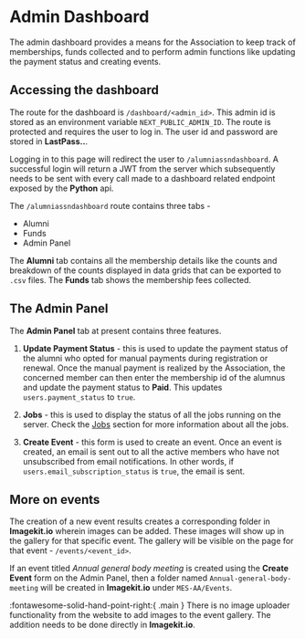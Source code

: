 # Admin Dashboard

The admin dashboard provides a means for the Association to keep track of memberships, funds collected and to perform admin functions like updating the payment status and creating events.

## **Accessing the dashboard**

The route for the dashboard is `/dashboard/<admin_id>`. This admin id is stored as an environment variable `NEXT_PUBLIC_ADMIN_ID`. The route is protected and requires the user to log in. The user id and password are stored in **LastPass..**.

Logging in to this page will redirect the user to `/alumniassndashboard`. A successful login will return a JWT from the server which subsequently needs to be sent with every call made to a dashboard related endpoint exposed by the **Python** api.

The `/alumniassndashboard` route contains three tabs -

- Alumni
- Funds
- Admin Panel

The **Alumni** tab contains all the membership details like the counts and breakdown of the counts displayed in data grids that can be exported to `.csv` files. The **Funds** tab shows the membership fees collected.

## **The Admin Panel**

The **Admin Panel** tab at present contains three features.

1. **Update Payment Status** - this is used to update the payment status of the alumni who opted for manual payments during registration or renewal. Once the manual payment is realized by the Association, the concerned member can then enter the membership id of the alumnus and update the payment status to **Paid**. This updates `users.payment_status` to `true`.

2. **Jobs** - this is used to display the status of all the jobs running on the server. Check the [Jobs](https://mesalumniassn.github.io/docs/jobs/introduction/) section for more information about all the jobs.

3. **Create Event** - this form is used to create an event. Once an event is created, an email is sent out to all the active members who have not unsubscribed from email notifications. In other words, if `users.email_subscription_status` is `true`, the email is sent.

## **More on events**

The creation of a new event results creates a corresponding folder in **Imagekit.io** wherein images can be added. These images will show up in the gallery for that specific event. The gallery will be visible on the page for that event - `/events/<event_id>`.

If an event titled _Annual general body meeting_ is created using the **Create Event** form on the Admin Panel, then a folder named `Annual-general-body-meeting` will be created in **Imagekit.io** under `MES-AA/Events`.

:fontawesome-solid-hand-point-right:{ .main } There is no image uploader functionality from the website to add images to the event gallery. The addition needs to be done directly in **Imagekit.io**.
